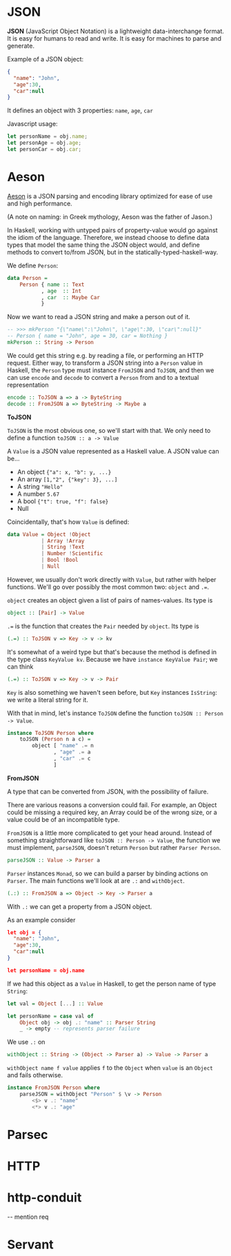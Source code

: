 JSON
====

**JSON** (JavaScript Object Notation) is a lightweight data-interchange format.
It is easy for humans to read and write. It is easy for machines to parse and
generate.

Example of a JSON object:
```json
{
  "name": "John",
  "age":30,
  "car":null
}
```

It defines an object with 3 properties: `name`, `age`, `car`

Javascript usage:

```js
let personName = obj.name;
let personAge = obj.age;
let personCar = obj.car;
```


Aeson
=====

[Aeson](https://hackage.haskell.org/package/aeson) is a JSON parsing and encoding library optimized for ease of use and high
performance.

(A note on naming: in Greek mythology, Aeson was the father of Jason.)

In Haskell, working with untyped pairs of property-value would go against the
idiom of the language. Therefore, we instead choose to define data types that
model the same thing the JSON object would, and define methods to convert
to/from JSON, but in the statically-typed-haskell-way.

We define `Person`:
```hs
data Person =
    Person { name :: Text
           , age  :: Int
           , car  :: Maybe Car
           }
```


Now we want to read a JSON string and make a person out of it.
```hs
-- >>> mkPerson "{\"name\":\"John\", \"age\":30, \"car\":null}"
-- Person { name = "John", age = 30, car = Nothing }
mkPerson :: String -> Person
```

We could get this string e.g. by reading a file, or performing an HTTP request.
Either way, to transform a JSON string into a `Person` value in Haskell, the
`Person` type must instance `FromJSON` and `ToJSON`, and then we can use
`encode` and `decode` to convert a `Person` from and to a textual representation
```hs
encode :: ToJSON a => a -> ByteString
decode :: FromJSON a => ByteString -> Maybe a
```

**ToJSON**

`ToJSON` is the most obvious one, so we'll start with that.
We only need to define a function `toJSON :: a -> Value`

A `Value` is a JSON value represented as a Haskell value.
A JSON value can be...

* An object `{"a": x, "b": y, ...}`
* An array `[1,"2", {"key": 3}, ...]`
* A string `"Hello"`
* A number `5.67`
* A bool `{"t": true, "f": false}`
* Null

Coincidentally, that's how `Value` is defined:
```hs
data Value = Object !Object
           | Array !Array
           | String !Text
           | Number !Scientific
           | Bool !Bool
           | Null
```

However, we usually don't work directly with `Value`, but rather with helper
functions. We'll go over possibly the most common two: `object` and `.=`.

`object` creates an object given a list of pairs of names-values. Its type is
```hs
object :: [Pair] -> Value
```

`.=` is the function that creates the `Pair` needed by `object`. Its type is
```hs
(.=) :: ToJSON v => Key -> v -> kv
```

It's somewhat of a weird type but that's because the method is defined in the
type class `KeyValue kv`. Because we have `instance KeyValue Pair`; we can think
```hs
(.=) :: ToJSON v => Key -> v -> Pair
```

`Key` is also something we haven't seen
before, but `Key` instances `IsString`: we write a literal string for it.

With that in mind, let's instance `ToJSON` define the function `toJSON :: Person -> Value`.

```hs
instance ToJSON Person where
    toJSON (Person n a c) =
        object [ "name" .= n
               , "age" .= a
               , "car" .= c
               ]
```

**FromJSON**

A type that can be converted from JSON, with the possibility of failure.

There are various reasons a conversion could fail. For example, an Object could
be missing a required key, an Array could be of the wrong size, or a value could
be of an incompatible type.

`FromJSON` is a little more complicated to get your head around. Instead of
something straightforward like `toJSON :: Person -> Value`, the function we must
implement, `parseJSON`, doesn't return `Person` but rather `Parser Person`.
```hs
parseJSON :: Value -> Parser a
```

`Parser` instances `Monad`, so we can build a parser by binding actions on `Parser`.
The main functions we'll look at are `.:` and `withObject`.
```hs
(.:) :: FromJSON a => Object -> Key -> Parser a
```

With `.:` we can get a property from a JSON object.

As an example consider
```json
let obj = {
  "name": "John",
  "age":30,
  "car":null
}

let personName = obj.name
```
If we had this object as a `Value` in Haskell, to get the person name of type `String`:
```hs
let val = Object [...] :: Value

let personName = case val of
    Object obj -> obj .: "name" :: Parser String
    _ -> empty -- represents parser failure
```
We use `.:` on 


```hs
withObject :: String -> (Object -> Parser a) -> Value -> Parser a
```
`withObject name f value` applies `f` to the `Object` when `value` is an `Object` and fails otherwise.


```hs
instance FromJSON Person where
    parseJSON = withObject "Person" $ \v -> Person
        <$> v .: "name"
        <*> v .: "age"
```

Parsec
======




HTTP
====



http-conduit
============

-- mention req

Servant
=======
